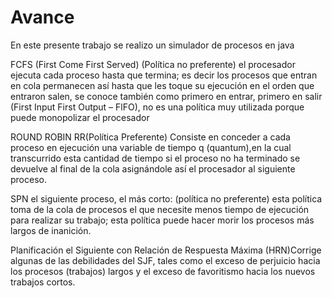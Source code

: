 # Avance

En este presente trabajo se realizo un simulador de procesos en java

FCFS (First Come First Served) (Política no preferente) el procesador ejecuta cada proceso hasta que termina; es decir los procesos que entran en cola permanecen así hasta que les toque su ejecución en el orden que entraron salen, se conoce también como primero en entrar, primero en salir (First Input First Output – FlFO), no es una política muy utilizada porque puede monopolizar el procesador

ROUND ROBIN RR(Política Preferente) Consiste en conceder a cada proceso en ejecución una variable de tiempo q (quantum),en la cual transcurrido esta cantidad de tiempo si el proceso no ha terminado se devuelve al final de la cola asignándole así el procesador al siguiente proceso.

SPN el siguiente proceso, el más corto: (política no preferente) esta política toma de la cola de procesos el que necesite menos tiempo de ejecución para realizar su trabajo; esta política puede hacer morir los procesos más largos de inanición.

Planificación el Siguiente con Relación de Respuesta Máxima (HRN)Corrige algunas de las debilidades del SJF, tales como el exceso de perjuicio hacia los procesos (trabajos) largos y el exceso de favoritismo hacia los nuevos trabajos cortos.



